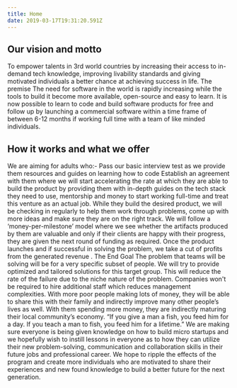 ```yaml
---
title: Home
date: 2019-03-17T19:31:20.591Z
---
```

## Our vision and motto

To empower talents in 3rd world countries by increasing their access to in-demand tech knowledge, improving livability standards and giving motivated individuals a better chance at achieving success in life. 
The premise
The need for software in the world is rapidly increasing while the tools to build it become more available, open-source and easy to learn. It is now possible to learn to code and build software products for free and follow up by launching a commercial software within a time frame of between 6-12 months if working full time with a team of like minded individuals.

## How it works and what we offer

We are aiming for adults who:-
Pass our basic interview test as we provide them resources and guides on learning how to code
Establish an agreement with them where we will start accelerating the rate at which they are able to build the product by providing them with in-depth guides on the tech stack they need to use, mentorship and money to start working full-time and treat this venture as an actual job.
While they build the desired product, we will be checking in regularly to help them work through problems, come up with more ideas and make sure they are on the right track. We will follow a ‘money-per-milestone’ model where we see whether the artifacts produced by them are valuable and only if their clients are happy with their progress, they are given the next round of funding as required.
Once the product launches and if successful in solving the problem, we take a cut of profits from the generated revenue .
The End Goal
The problem that teams will be solving will be for a very specific subset of people. We will try to provide optimized and tailored solutions for this target group. This will reduce the rate of the failure due to the niche nature of the problem. Companies won't be required to hire additional staff which reduces management complexities.
With more poor people making lots of money, they will be able to share this with their family and indirectly improve many other people’s lives as well. With them spending more money, they are indirectly maturing their local community’s economy. 
“If you give a man a fish, you feed him for a day. If you teach a man to fish, you feed him for a lifetime.” We are making sure everyone is being given knowledge on how to build micro startups and we hopefully wish to instill lessons in everyone as to how they can utilize their new problem-solving, communication and collaboration skills in their future jobs and professional career. 
We hope to ripple the effects of the program and create more individuals who are motivated to share their experiences and new found knowledge to build a better future for the next generation.